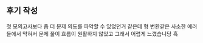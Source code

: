 ## 후기 작성

첫 모의고사보다 좀 더 문제 의도를 파악할 수 있었던거 같은데 형 변환같은 사소한 에러들에서 막혀서 문제 풀이 흐름이 원활하지 않았고 그래서 어렵게 느꼈습니당 흑
